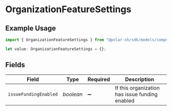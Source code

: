 # OrganizationFeatureSettings

## Example Usage

```typescript
import { OrganizationFeatureSettings } from "@polar-sh/sdk/models/components";

let value: OrganizationFeatureSettings = {};
```

## Fields

| Field                                          | Type                                           | Required                                       | Description                                    |
| ---------------------------------------------- | ---------------------------------------------- | ---------------------------------------------- | ---------------------------------------------- |
| `issueFundingEnabled`                          | *boolean*                                      | :heavy_minus_sign:                             | If this organization has issue funding enabled |